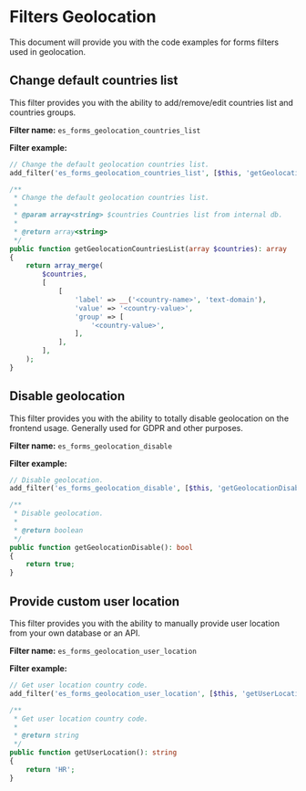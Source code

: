 # Filters Geolocation
This document will provide you with the code examples for forms filters used in geolocation.

## Change default countries list
This filter provides you with the ability to add/remove/edit countries list and countries groups.

**Filter name:**
`es_forms_geolocation_countries_list`

**Filter example:**
```php
// Change the default geolocation countries list.
add_filter('es_forms_geolocation_countries_list', [$this, 'getGeolocationCountriesList']);

/**
 * Change the default geolocation countries list.
 *
 * @param array<string> $countries Countries list from internal db.
 *
 * @return array<string>
 */
public function getGeolocationCountriesList(array $countries): array
{
	return array_merge(
		$countries,
		[
			[
				'label' => __('<country-name>', 'text-domain'),
				'value' => '<country-value>',
				'group' => [
					'<country-value>',
				],
			],
		],
	);
}
```

## Disable geolocation
This filter provides you with the ability to totally disable geolocation on the frontend usage.
Generally used for GDPR and other purposes.

**Filter name:**
`es_forms_geolocation_disable`

**Filter example:**
```php
// Disable geolocation.
add_filter('es_forms_geolocation_disable', [$this, 'getGeolocationDisable']);

/**
 * Disable geolocation.
 *
 * @return boolean
 */
public function getGeolocationDisable(): bool
{
	return true;
}
```

## Provide custom user location
This filter provides you with the ability to manually provide user location from your own database or an API.

**Filter name:**
`es_forms_geolocation_user_location`

**Filter example:**
```php
// Get user location country code.
add_filter('es_forms_geolocation_user_location', [$this, 'getUserLocation']);

/**
 * Get user location country code.
 *
 * @return string
 */
public function getUserLocation(): string
{
	return 'HR';
}
```
